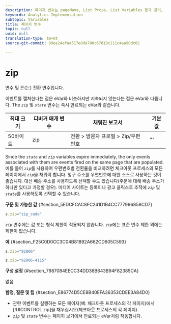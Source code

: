 ```yaml
---
description: 페이지 변수는 pageName, List Props, List Variables 등과 같이, 보고서를 직접 채웁니다.
keywords: Analytics Implementation
subtopic: Variables
title: 페이지 변수
topic: null
uuid: null
translation-type: tm+mt
source-git-commit: 99ee24efaa517e8da700c67818c111c4aa90dc02

---
```



# zip

변수  및  은(는) 전환 변수입니다.


<!-- 

zip.xml

 -->

이벤트를 캡처한다는 점은 eVar와 비슷하지만 지속되지 않는다는 점은 eVar와 다릅니다. The *`zip`* 및 *`state`* 변수는 즉시 만료되는 eVar와 같습니다.

| 최대 크기 | 디버거 매개 변수 | 채워진 보고서 | 기본값 |
|---|---|---|---|
| 50바이트 | zip | 전환 &gt; 방문자 프로필 &gt; Zip/우편 번호 | "" |

Since the *`state`* and *`zip`* variables expire immediately, the only events associated with them are events fired on the same page that are populated. 예를 들어 *`zip`*&#x200B;를 사용하여 우편번호별 전환율을 비교하려면 체크아웃 프로세스의 모든 페이지에서 *`zip`*&#x200B;을 채워야 합니다. 청구 주소를 우편번호에 대한 소스로 사용하는 것이 좋습니다. 대신 배송 주소를 사용하도록 선택할 수도 있습니다(주문에 대해 배송 주소가 하나만 있다고 가정할 경우). 미디어 사이트는 등록이나 광고 클릭스루  추적에 *`zip`* 및 *`state`*&#x200B;를 사용하도록 선택할 수 있습니다.

**구문 및 가능한 값** {#section_5EDCFCAC8FC241D1B4CC777996858CD7}

```js
s.zip="zip_code"
```

*`zip`* 변수에는 값 또는 형식 제한이 적용되지 않습니다. *`zip`*&#x200B;에는 표준 변수 제한 외에는 제한이 없습니다.

**예** {#section_F25C0D0CC3C04B81892A662CD605C593}

```js
s.zip="92806"
```

```js
s.zip="92806-4115"
```

**구성 설정** {#section_7987084EECC34DD38B643B94F82385CA}

없음

**함정, 질문 및 팁** {#section_E86774D5CE8B40EFA36353CDEE3A84D0}

* 관련 이벤트를 실행하는 모든 페이지(예: 체크아웃 프로세스의 각 페이지)에서 [!UICONTROL zip]을 채우십시오(체크아웃 프로세스의 각 페이지).
* *`zip`* 및 *`state`* 변수는 페이지 보기에서 만료되는 eVar처럼 작동합니다.

